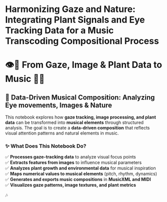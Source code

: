 # **Harmonizing Gaze and Nature: Integrating Plant Signals and Eye Tracking Data for a Music Transcoding Compositional Process**

# 👁️🎼 **From Gaze, Image & Plant Data to Music** 🌱🎶  

## **🔬 Data-Driven Musical Composition: Analyzing Eye movements, Images & Nature**  

This notebook explores how **gaze tracking, image processing, and plant data** can be transformed into **musical elements** through structured analysis. The goal is to create a **data-driven composition** that reflects visual attention patterns and natural elements in music.  

### **✨ What Does This Notebook Do?**  
✅ **Processes gaze-tracking data** to analyze visual focus points  
✅ **Extracts features from images** to influence musical parameters  
✅ **Analyzes plant growth and environmental data** for musical inspiration  
✅ **Maps numerical values to musical elements** (pitch, rhythm, dynamics)  
✅ **Generates and exports music compositions** in **MusicXML and MIDI**  
✅ **Visualizes gaze patterns, image textures, and plant metrics**  

🎶 

